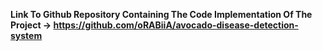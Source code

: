 **Link To Github Repository Containing The Code Implementation Of The Project -> https://github.com/oRABiiA/avocado-disease-detection-system** 
